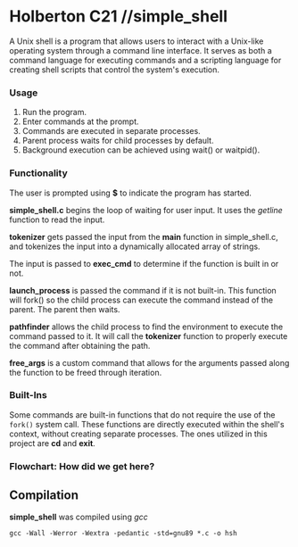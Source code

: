 ﻿# Holberton C21 //simple_shell

A Unix shell is a program that allows users to interact with a Unix-like operating system through a command line interface. It serves as both a command language for executing commands and a scripting language for creating shell scripts that control the system's execution.

### Usage

1.  Run the program.
2.  Enter commands at the prompt.
3.  Commands are executed in separate processes.
4.  Parent process waits for child processes by default.
5.  Background execution can be achieved using wait() or waitpid().


### Functionality

The user is prompted using **$** to indicate the program has started.

**simple_shell.c** begins the loop of waiting for user input. It uses the *getline* function to read the input.

**tokenizer** gets passed the input from the **main** function in simple_shell.c, and tokenizes the input into a dynamically allocated array of strings. 

The input is passed to **exec_cmd** to determine if the function is built in or not. 

**launch_process** is passed the command if it is not built-in. This function will fork() so the child process can execute the command instead of the parent. The parent then waits.

**pathfinder** allows the child process to find the environment to execute the command passed to it. It will call the **tokenizer** function to properly execute the command after obtaining the path. 

**free_args** is a custom command that allows for the arguments passed along the function to be freed through iteration.  



### Built-Ins
Some commands are built-in functions that do not require the use of the `fork()` system call. These functions are directly executed within the shell's context, without creating separate processes. The ones utilized in this project are **cd** and **exit**.


### Flowchart: How did we get here?





 

## Compilation

**simple_shell** was compiled using *gcc*

    gcc -Wall -Werror -Wextra -pedantic -std=gnu89 *.c -o hsh




